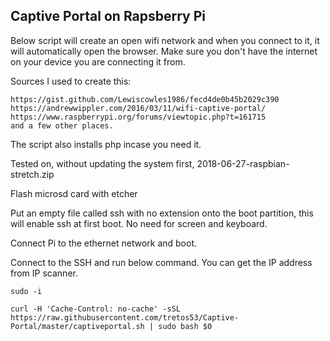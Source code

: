## Captive Portal on Rapsberry Pi

Below script will create an open wifi network and when you connect to it, it will automatically open the browser. Make sure you don't have the internet on your device you are connecting it from.

Sources I used to create this:
```
https://gist.github.com/Lewiscowles1986/fecd4de0b45b2029c390
https://andrewwippler.com/2016/03/11/wifi-captive-portal/
https://www.raspberrypi.org/forums/viewtopic.php?t=161715
and a few other places.
```

The script also installs php incase you need it.

Tested on, without updating the system first, 2018-06-27-raspbian-stretch.zip

Flash microsd card with etcher

Put an empty file called ssh with no extension onto the boot partition, this will enable ssh at first boot. No need for screen and keyboard.

Connect Pi to the ethernet network and boot.

Connect to the SSH and run below command. You can get the IP address from IP scanner.

```
sudo -i
```

```
curl -H 'Cache-Control: no-cache' -sSL https://raw.githubusercontent.com/tretos53/Captive-Portal/master/captiveportal.sh | sudo bash $0
```
